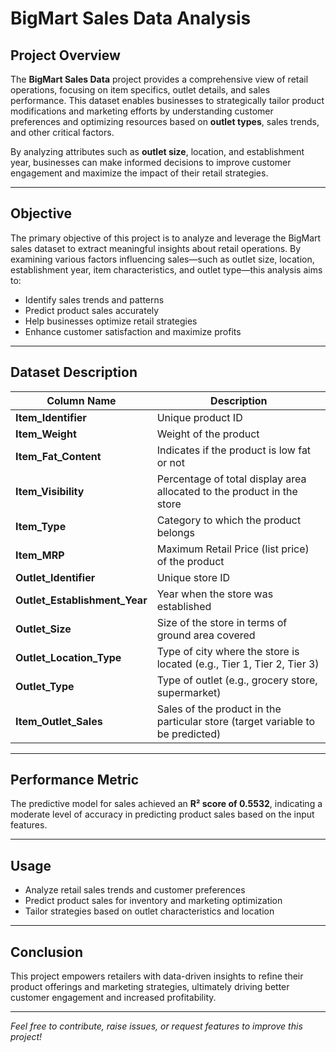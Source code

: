 # BigMart Sales Data Analysis

## Project Overview
The **BigMart Sales Data** project provides a comprehensive view of retail operations, focusing on item specifics, outlet details, and sales performance. This dataset enables businesses to strategically tailor product modifications and marketing efforts by understanding customer preferences and optimizing resources based on **outlet types**, sales trends, and other critical factors.

By analyzing attributes such as **outlet size**, location, and establishment year, businesses can make informed decisions to improve customer engagement and maximize the impact of their retail strategies.

---

## Objective
The primary objective of this project is to analyze and leverage the BigMart sales dataset to extract meaningful insights about retail operations. By examining various factors influencing sales—such as outlet size, location, establishment year, item characteristics, and outlet type—this analysis aims to:

- Identify sales trends and patterns
- Predict product sales accurately
- Help businesses optimize retail strategies
- Enhance customer satisfaction and maximize profits

---

## Dataset Description

| Column Name               | Description                                                                                      |
|---------------------------|--------------------------------------------------------------------------------------------------|
| **Item_Identifier**       | Unique product ID                                                                                |
| **Item_Weight**           | Weight of the product                                                                            |
| **Item_Fat_Content**      | Indicates if the product is low fat or not                                                      |
| **Item_Visibility**       | Percentage of total display area allocated to the product in the store                           |
| **Item_Type**             | Category to which the product belongs                                                           |
| **Item_MRP**              | Maximum Retail Price (list price) of the product                                                |
| **Outlet_Identifier**     | Unique store ID                                                                                  |
| **Outlet_Establishment_Year** | Year when the store was established                                                          |
| **Outlet_Size**           | Size of the store in terms of ground area covered                                               |
| **Outlet_Location_Type**  | Type of city where the store is located (e.g., Tier 1, Tier 2, Tier 3)                          |
| **Outlet_Type**           | Type of outlet (e.g., grocery store, supermarket)                                              |
| **Item_Outlet_Sales**     | Sales of the product in the particular store (target variable to be predicted)                  |

---

## Performance Metric
The predictive model for sales achieved an **R² score of 0.5532**, indicating a moderate level of accuracy in predicting product sales based on the input features.

---

## Usage
- Analyze retail sales trends and customer preferences
- Predict product sales for inventory and marketing optimization
- Tailor strategies based on outlet characteristics and location

---

## Conclusion
This project empowers retailers with data-driven insights to refine their product offerings and marketing strategies, ultimately driving better customer engagement and increased profitability.

---

*Feel free to contribute, raise issues, or request features to improve this project!*

